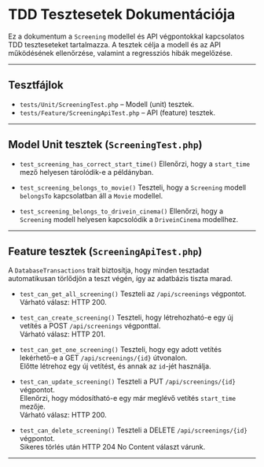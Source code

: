 # TDD Tesztesetek Dokumentációja
Ez a dokumentum a `Screening` modellel és API végpontokkal kapcsolatos TDD teszteseteket tartalmazza. A tesztek célja a modell és az API működésének ellenőrzése, valamint a regressziós hibák megelőzése.
***

## Tesztfájlok
- `tests/Unit/ScreeningTest.php` – Modell (unit) tesztek.
- `tests/Feature/ScreeningApiTest.php` – API (feature) tesztek.
***

## Model Unit tesztek (`ScreeningTest.php`)
- `test_screening_has_correct_start_time()`
Ellenőrzi, hogy a `start_time` mező helyesen tárolódik-e a példányban.

- `test_screening_belongs_to_movie()`
Teszteli, hogy a `Screening` modell `belongsTo` kapcsolatban áll a `Movie` modellel.  

- `test_screening_belongs_to_drivein_cinema()`
Ellenőrzi, hogy a `Screening` modell helyesen kapcsolódik a `DriveinCinema` modellhez.
***

## Feature tesztek (`ScreeningApiTest.php`)
A `DatabaseTransactions` trait biztosítja, hogy minden tesztadat automatikusan törlődjön a teszt végén, így az adatbázis tiszta marad.

- `test_can_get_all_screening()`
Teszteli az `/api/screenings` végpontot. Várható válasz: HTTP 200.

- `test_can_create_screening()`
Teszteli, hogy létrehozható-e egy új vetítés a POST `/api/screenings` végponttal.  
Várható válasz: HTTP 201.

- `test_can_get_one_screening()`
Teszteli, hogy egy adott vetítés lekérhető-e a GET `/api/screenings/{id}` útvonalon.  
Előtte létrehoz egy új vetítést, és annak az `id`-jét használja.

- `test_can_update_screening()`
Teszteli a PUT `/api/screenings/{id}` végpontot.  
Ellenőrzi, hogy módosítható-e egy már meglévő vetítés `start_time` mezője.  
Várható válasz: HTTP 200.

- `test_can_delete_screening()`
Teszteli a DELETE `/api/screenings/{id}` végpontot.  
Sikeres törlés után HTTP 204 No Content választ várunk.
***

